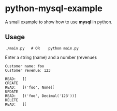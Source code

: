 # python-mysql-example

A small example to show how to use **mysql** in python.

## Usage

```shell
./main.py   # OR    python main.py
```

Enter a string (name) and a number (revenue):

```shell
Customer name: foo
Customer revenue: 123

READ:   []
CREATE
READ:   [('foo', None)]
UPDATE
READ:   [('foo', Decimal('123'))]
DELETE
READ:   []
```